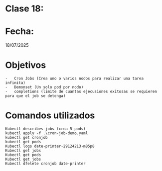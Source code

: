 # Clase 18: 


# Fecha: 
18/07/2025

# Objetivos
    
    -   Cron Jobs (Crea uno o varios nodos para realizar una tarea infinita)
    -   Demonset (Un solo pod por nodo)
    -   completions (limite de cuantas ejecusiones exitosas se requieren para que el job se detenga)
    
# Comandos utilizados
    Kubectl describes jobs (crea 5 pods) 
    kubectl apply -f .\cron-job-demo.yaml 
    kubectl get cronjob 
    kubectl get pods 
    Kubectl logs date-printer-29124213-m85p8 
    Kubectl get jobs 
    Kubectl get pods 
    Kubectl get jobs 
    Kubectl dfelete cronjob date-printer 
    